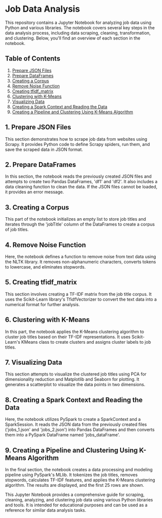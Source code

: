 # Job Data Analysis

This repository contains a Jupyter Notebook for analyzing job data using Python and various libraries. The notebook covers several key steps in the data analysis process, including data scraping, cleaning, transformation, and clustering. Below, you'll find an overview of each section in the notebook.

## Table of Contents

1. [Prepare JSON Files](#prepare-json-files)
2. [Prepare DataFrames](#prepare-dataframes)
3. [Creating a Corpus](#creating-a-corpus)
4. [Remove Noise Function](#remove-noise-function)
5. [Creating tfidf_matrix](#creating-tfidf_matrix)
6. [Clustering with K-Means](#clustering-with-k-means)
7. [Visualizing Data](#visualizing-data)
8. [Creating a Spark Context and Reading the Data](#creating-a-spark-context-and-reading-the-data)
9. [Creating a Pipeline and Clustering Using K-Means Algorithm](#creating-a-pipeline-and-clustering-using-k-means-algorithm)

## 1. Prepare JSON Files

This section demonstrates how to scrape job data from websites using Scrapy. It provides Python code to define Scrapy spiders, run them, and save the scraped data in JSON format.

## 2. Prepare DataFrames

In this section, the notebook reads the previously created JSON files and attempts to create two Pandas DataFrames, 'df1' and 'df2'. It also includes a data cleaning function to clean the data. If the JSON files cannot be loaded, it provides an error message.

## 3. Creating a Corpus

This part of the notebook initializes an empty list to store job titles and iterates through the 'jobTitle' column of the DataFrames to create a corpus of job titles.

## 4. Remove Noise Function

Here, the notebook defines a function to remove noise from text data using the NLTK library. It removes non-alphanumeric characters, converts tokens to lowercase, and eliminates stopwords.

## 5. Creating tfidf_matrix

This section involves creating a TF-IDF matrix from the job title corpus. It uses the Scikit-Learn library's TfidfVectorizer to convert the text data into a numerical format for further analysis.

## 6. Clustering with K-Means

In this part, the notebook applies the K-Means clustering algorithm to cluster job titles based on their TF-IDF representations. It uses Scikit-Learn's KMeans class to create clusters and assigns cluster labels to job titles.

## 7. Visualizing Data

This section attempts to visualize the clustered job titles using PCA for dimensionality reduction and Matplotlib and Seaborn for plotting. It generates a scatterplot to visualize the data points in two dimensions.

## 8. Creating a Spark Context and Reading the Data

Here, the notebook utilizes PySpark to create a SparkContext and a SparkSession. It reads the JSON data from the previously created files ('jobs_1.json' and 'jobs_2.json') into Pandas DataFrames and then converts them into a PySpark DataFrame named 'jobs_dataFrame'.

## 9. Creating a Pipeline and Clustering Using K-Means Algorithm

In the final section, the notebook creates a data processing and modeling pipeline using PySpark's MLlib. It tokenizes the job titles, removes stopwords, calculates TF-IDF features, and applies the K-Means clustering algorithm. The results are displayed, and the first 25 rows are shown.

This Jupyter Notebook provides a comprehensive guide for scraping, cleaning, analyzing, and clustering job data using various Python libraries and tools. It is intended for educational purposes and can be used as a reference for similar data analysis tasks.
